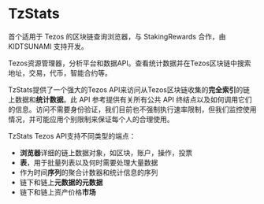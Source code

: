 # TzStats


首个适用于 Tezos 的区块链查询浏览器，与 StakingRewards 合作，由 KIDTSUNAMI 支持开发。

‎Tezos资源管理器，分析平台和数据API。查看统计数据并在Tezos区块链中搜索地址，交易，代币，智能合约等。‎

TzStats提供了一个强大的Tezos API来访问从Tezos区块链收集的**完全索引**的链上数据和**统计数据**。此 API 参考提供有关所有公共 API 终结点以及如何调用它们的信息。访问不需要身份验证，我们目前也不强制执行速率限制，但我们监控使用情况，并可能应用个别限制来保证每个人的合理使用。

TzStats Tezos API支持不同类型的端点：

- **浏览器**详细的链上数据对象，如区块，账户，操作，投票
- **表**，用于批量列表以及何时需要处理大量数据
- 作为时间**序列**的聚合计数器和统计信息的序列
- 链下和链上**元数据的元数据**
- 链下和链上资产价格**市场**
